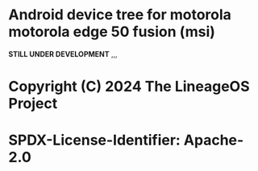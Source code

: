 # Android device tree for motorola motorola edge 50 fusion (msi)
**STILL UNDER DEVELOPMENT**
,,,
# Copyright (C) 2024 The LineageOS Project
#
# SPDX-License-Identifier: Apache-2.0
#
```
